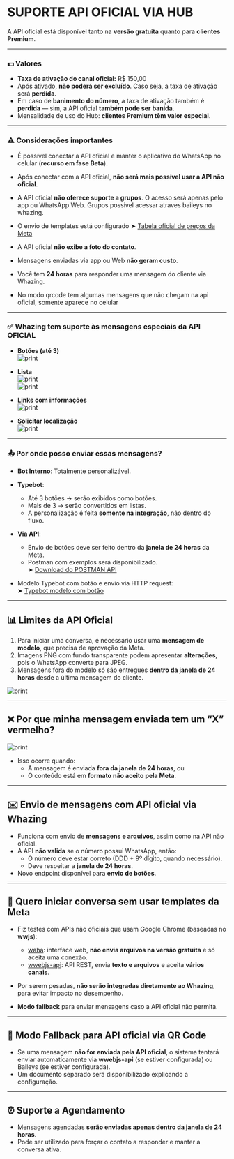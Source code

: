 # SUPORTE API OFICIAL VIA HUB

A API oficial está disponível tanto na **versão gratuita** quanto para **clientes Premium**.

---

### 💵 Valores

- **Taxa de ativação do canal oficial:** R$ 150,00  
- Após ativado, **não poderá ser excluído**. Caso seja, a taxa de ativação será **perdida**.
- Em caso de **banimento do número**, a taxa de ativação também é **perdida** — sim, a API oficial **também pode ser banida**.
- Mensalidade de uso do Hub: **clientes Premium têm valor especial**.

---

### ⚠️ Considerações importantes

- É possível conectar a API oficial e manter o aplicativo do WhatsApp no celular (**recurso em fase Beta**).
- Após conectar com a API oficial, **não será mais possível usar a API não oficial**.  

- A API oficial **não oferece suporte a grupos**. O acesso será apenas pelo app ou WhatsApp Web. Grupos possivel acessar atraves baileys no whazing.
- O envio de templates está configurado
  ➤ [Tabela oficial de preços da Meta](https://business.whatsapp.com/products/platform-pricing?lang=pt_BR&country=Brasil&currency=D%C3%B3lar%20(USD)&category=Utilit%C3%A1rios)
- A API oficial **não exibe a foto do contato**.
- Mensagens enviadas via app ou Web **não geram custo**.
- Você tem **24 horas** para responder uma mensagem do cliente via Whazing.

- No modo qrcode tem algumas mensagens que não chegam na api oficial, somente aparece no celular

---

### ✅ Whazing tem suporte às mensagens especiais da API OFICIAL

- **Botões (até 3)**  
  ![print](botao.png)

- **Lista**  
  ![print](lista.png)  
  ![print](lista2.png)

- **Links com informações**  
  ![print](links.png)
  
- **Solicitar localização**  
  ![print](solicitarlocalizacao.png)

---

### 📤 Por onde posso enviar essas mensagens?

- **Bot Interno**: Totalmente personalizável.
- **Typebot**:
  - Até 3 botões → serão exibidos como botões.
  - Mais de 3 → serão convertidos em listas.
  - A personalização é feita **somente na integração**, não dentro do fluxo.
- **Via API**:
  - Envio de botões deve ser feito dentro da **janela de 24 horas** da Meta.
  - Postman com exemplos será disponibilizado.  
    ➤ [Download do POSTMAN API](postman.json)

- Modelo Typebot com botão e envio via HTTP request:  
  ➤ [Typebot modelo com botão](typebotusobotao.json)

---

## 📊 Limites da API Oficial

1. Para iniciar uma conversa, é necessário usar uma **mensagem de modelo**, que precisa de aprovação da Meta.
2. Imagens PNG com fundo transparente podem apresentar **alterações**, pois o WhatsApp converte para JPEG.
3. Mensagens fora do modelo só são entregues **dentro da janela de 24 horas** desde a última mensagem do cliente.

![print](limites.png)

---

## ❌ Por que minha mensagem enviada tem um “X” vermelho?

![print](mensagemrejeitada.png)

- Isso ocorre quando:
  - A mensagem é enviada **fora da janela de 24 horas**, ou
  - O conteúdo está em **formato não aceito pela Meta**.

---

## ✉️ Envio de mensagens com API oficial via Whazing

- Funciona com envio de **mensagens e arquivos**, assim como na API não oficial.
- A API **não valida** se o número possui WhatsApp, então:
  - O número deve estar correto (DDD + 9º dígito, quando necessário).
  - Deve respeitar a **janela de 24 horas**.
- Novo endpoint disponível para **envio de botões**.

---

## 🚀 Quero iniciar conversa **sem usar templates da Meta**

- Fiz testes com APIs não oficiais que usam Google Chrome (baseadas no **wwjs**):
  - [waha](https://github.com/devlikeapro/waha): interface web, **não envia arquivos na versão gratuita** e só aceita uma conexão.
  - [wwebjs-api](https://github.com/avoylenko/wwebjs-api): API REST, envia **texto e arquivos** e aceita **vários canais**.
- Por serem pesadas, **não serão integradas diretamente ao Whazing**, para evitar impacto no desempenho.

- **Modo fallback** para enviar mensagens caso a API oficial não permita.

---

## 🔁 Modo Fallback para API oficial via QR Code

- Se uma mensagem **não for enviada pela API oficial**, o sistema tentará enviar automaticamente via **wwebjs-api** (se estiver configurada) ou Baileys (se estiver configurada).
- Um documento separado será disponibilizado explicando a configuração.

---

## ⏰ Suporte a Agendamento

- Mensagens agendadas **serão enviadas apenas dentro da janela de 24 horas**.
- Pode ser utilizado para forçar o contato a responder e manter a conversa ativa.